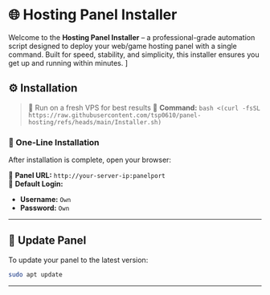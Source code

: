 # 🌐 Hosting Panel Installer
 
Welcome to the **Hosting Panel Installer** – a professional-grade automation script designed to deploy your web/game hosting panel with a single command. Built for speed, stability, and simplicity, this installer ensures you get up and running within minutes.
]

## ⚙️ Installation

> 🧪 Run on a fresh VPS for best results
> 🤖 **Command:** `bash <(curl -fsSL https://raw.githubusercontent.com/tsp0610/panel-hosting/refs/heads/main/Installer.sh)`

### 🔧 One-Line Installation

After installation is complete, open your browser:

🔗 **Panel URL:** `http://your-server-ip:panelport`  
🔐 **Default Login:**
- **Username:** `Own`
- **Password:** `Own` 

---


## 🔄 Update Panel

To update your panel to the latest version:

```bash
sudo apt update
```

---

